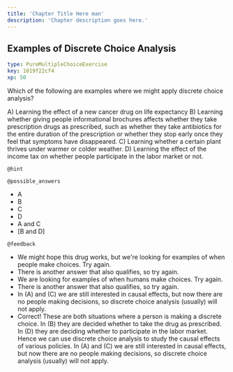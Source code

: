 ```yaml
---
title: 'Chapter Title Here man'
description: 'Chapter description goes here.'
---
```


## Examples of Discrete Choice Analysis
```yaml
type: PureMultipleChoiceExercise
key: 1019f22cf4
xp: 50
```

Which of the following are examples where we might apply discrete choice analysis?
  
A) Learning the effect of a new cancer drug on life expectancy
B) Learning whether giving people informational brochures affects whether they take prescription drugs as prescribed, such as whether they take antibiotics for the entire duration of the prescription or whether they stop early once they feel that symptoms have disappeared.
C) Learning whether a certain plant thrives under warmer or colder weather.
D) Learning the effect of the income tax on whether people participate in the labor market or not.

`@hint`


`@possible_answers`
- A
- B
- C
- D
- A and C
- [B and D]

`@feedback`
- We might hope this drug works, but we're looking for examples of when people make choices. Try again.
- There is another answer that also qualifies, so try again.
- We are looking for examples of when humans make choices. Try again.
- There is another answer that also qualifies, so try again.
- In (A) and (C) we are still interested in causal effects, but now there are no people making decisions, so discrete choice analysis (usually) will not apply.
- Correct! These are both situations where a person is making a discrete choice. In (B) they are decided whether to take the drug as prescribed. In (D) they are deciding whether to participate in the labor market. Hence we can use discrete choice analysis to study the causal effects of various policies. In (A) and (C) we are still interested in causal effects, but now there are no people making decisions, so discrete choice analysis (usually) will not apply.

